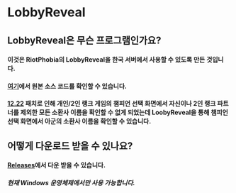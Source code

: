 # LobbyReveal
## LobbyReveal은 무슨 프로그램인가요?
#### 이것은 RiotPhobia의 LobbyReveal을 한국 서버에서 사용할 수 있도록 만든 것입니다.
#### [여기](https://github.com/Riotphobia)에서 원본 소스 코드를 확인할 수 있습니다.
#### [12.22](https://www.leagueoflegends.com/ko-kr/news/game-updates/patch-12-22-notes/#patch-competitive) 패치로 인해 개인/2인 랭크 게임의 챔피언 선택 화면에서 자신이나 2인 랭크 파트너를 제외한 모든 소환사 이름을 확인할 수 없게 되었는데 **LoobyReveal**을 통해 챔피언 선택 화면에서 아군의 소환사 이름을 확인할 수 있습니다.
## 어떻게 다운로드 받을 수 있나요?
#### [Releases](https://github.com/lees741/lol-lobby-reveal-kr/releases)에서 다운 받을 수 있습니다.
##### 현재 Windows 운영체제에서만 사용 가능합니다.